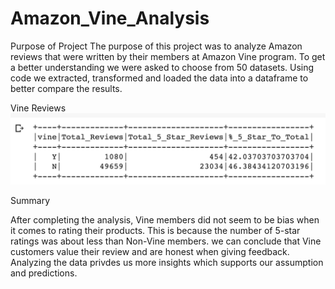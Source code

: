 # Amazon_Vine_Analysis

Purpose of Project 
The purpose of this project was to analyze Amazon reviews that were written by their members at Amazon Vine program. To get a better understanding we were asked to choose from 50 datasets. Using code we extracted, transformed and loaded the data into a dataframe to better compare the results.


Vine Reviews
![Vine reviews](https://github.com/ShahZ-Khan/Amazon_Vine_Analysis/blob/main/images/Screenshot%202023-03-07%20at%2012.12.26%20AM.png)


Summary
 
 
After completing the analysis, Vine members did not seem to be bias when it comes to rating their products. This is because the number of 5-star ratings was about less than Non-Vine members. we can conclude that Vine customers value their review and are honest when giving feedback. Analyzing the data privdes us more insights which supports our assumption and predictions.


